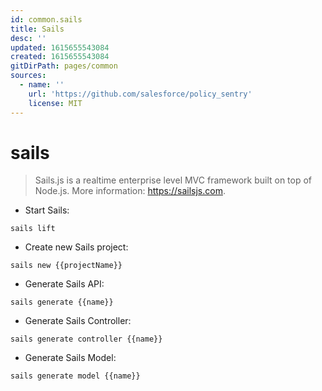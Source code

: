 ```yaml
---
id: common.sails
title: Sails
desc: ''
updated: 1615655543084
created: 1615655543084
gitDirPath: pages/common
sources:
  - name: ''
    url: 'https://github.com/salesforce/policy_sentry'
    license: MIT
---
```

# sails

> Sails.js is a realtime enterprise level MVC framework built on top of Node.js.
> More information: <https://sailsjs.com>.

- Start Sails:

`sails lift`

- Create new Sails project:

`sails new {{projectName}}`

- Generate Sails API:

`sails generate {{name}}`

- Generate Sails Controller:

`sails generate controller {{name}}`

- Generate Sails Model:

`sails generate model {{name}}`

